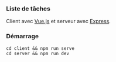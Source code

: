 ### Liste de tâches

Client avec [Vue.js](https://vuejs.org/) et serveur avec [Express](https://expressjs.com/).

### Démarrage

```txt
cd client && npm run serve
cd server && npm run dev
```
